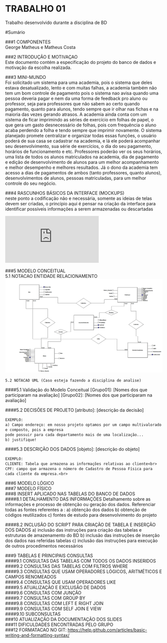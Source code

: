 # TRABALHO 01
Trabalho desenvolvido durante a disciplina de BD

#Sumário

###1	COMPONENTES<br>
George Matheus e Matheus Costa<br>

###2	INTRODUÇÃO E MOTIVAÇAO<br>
Este documento contém a especificação do projeto do banco de dados <academia do projeto> e motivação da escolha realizada. <br>

###3	MINI-MUNDO<br>
Foi solicitado um sistema para uma academia, pois o sistema que deles estava desatualizado, lento e com muitas falhas, a academia também não tem um bom controle de pagamento pois o sistema nao avisa quando uma pessoa deveria pagar e nem da uma forma de feedback pro aluno ou professor, seja para professores que não sabem ao certo quando pagamento, quanto para alunos, tendo sempre que ir olhar nas fichas e na maioria das vezes gerando atrasos. A academia ainda conta com um sistema de ficar imprimindo as séries de exercício em folhas de papel, o que gera um gasto desnecessário de folhas, pois com frequência o aluno acaba perdendo a folha e tendo sempre que imprimir novamente.
O sistema planejado promete centralizar e organizar todas essas funções, o usuário poderá de sua casa se cadastrar na academia, e lá ele poderá acompanhar seu desenvolvimento, sua série de exercícios, o dia do seu pagamento, horários de funcionamento e etc. Professores poderão ver os seus horários, uma lista de todos os alunos matriculados na academia, dia de pagamento e edição de desenvolvimento de alunos para um melhor acompanhamento e melhor desempenho e melhores resultados. Já o dono da academia tem acesso a dias de pagamentos de ambos (tanto professores, quanto alunos), desenvolvimentos de alunos, pessoas matriculadas, para um melhor controle do seu negócio.  <br>

###4	RASCUNHOS BÁSICOS DA INTERFACE (MOCKUPS)<br>
neste ponto a codificação não e necessária, somente as ideias de telas devem ser criadas, o princípio aqui é pensar na criação da interface para identificar possíveis informações a serem armazenadas ou descartadas <br>



![Alt text](https://github.com/MRMaken/Trabalho01/blob/master/Academia.pdf?raw=true "Title")


###5	MODELO CONCEITUAL<br>
    5.1 NOTACAO ENTIDADE RELACIONAMENTO
![Alt text](https://github.com/MRMaken/Trabalho01/blob/master/Academia.jpg?raw=true "Modelo Conceitual")
    
    5.2 NOTACAO UML (Caso esteja fazendo a disciplina de analise)

####5.1 Validação do Modelo Conceitual
    [Grupo01]: [Nomes dos que participaram na avaliação]
    [Grupo02]: [Nomes dos que participaram na avaliação]

####5.2 DECISÕES DE PROJETO
    [atributo]: [descrição da decisão]
    
    EXEMPLO:
    a) Campo endereço: em nosso projeto optamos por um campo multivalorado e composto, pois a empresa 
    pode possuir para cada departamento mais de uma localização... 
    b) justifique!

####5.3 DESCRIÇÃO DOS DADOS 
    [objeto]: [descrição do objeto]
    
    EXEMPLO:
    CLIENTE: Tabela que armazena as informações relativas ao cliente<br>
    CPF: campo que armazena o número de Cadastro de Pessoa Física para cada cliente da empresa.<br>


###6	MODELO LÓGICO<br>
###7	MODELO FÍSICO<br>
###8	INSERT APLICADO NAS TABELAS DO BANCO DE DADOS<br>
####8.1 DETALHAMENTO DAS INFORMAÇÕES
        Detalhamento sobre as informações e processo de obtenção ou geração dos dados.
        Referenciar todas as fontes referentes a :
        a) obtenção dos dados
        b) obtenção de códigos reutilizados
        c) fontes de estudo para desenvolvimento do projeto
        
####8.2 INCLUSÃO DO SCRIPT PARA CRIAÇÃO DE TABELA E INSERÇÃO DOS DADOS
        a) inclusão das instruções para criação das tabelas e estruturas de amazenamento do BD
        b) inclusão das instruções de inserção dos dados nas referidas tabelas
        c) inclusão das instruções para execução de outros procedimentos necessários

###9	TABELAS E PRINCIPAIS CONSULTAS<br>
####9.1	CONSULTAS DAS TABELAS COM TODOS OS DADOS INSERIDOS<br>
####9.2	CONSULTAS DAS TABELAS COM FILTROS WHERE<br>
####9.3	CONSULTAS QUE USAM OPERADORES LÓGICOS, ARITMÉTICOS E CAMPOS RENOMEADOS<br>
####9.4	CONSULTAS QUE USAM OPERADORES LIKE<br>
####9.5	ATUALIZAÇÃO E EXCLUSÃO DE DADOS<br>
####9.6	CONSULTAS COM JUNÇÃO<br>
####9.7	CONSULTAS COM GROUP BY<br>
####9.8	CONSULTAS COM LEFT E RIGHT JOIN<br>
####9.9	CONSULTAS COM SELF JOIN E VIEW<br>
####9.10	SUBCONSULTAS<br>
###10	ATUALIZAÇÃO DA DOCUMENTAÇÃO DOS SLIDES<br>
###11	DIFICULDADES ENCONTRADAS PELO GRUPO<br>
###12  FORMATACAO NO GIT: https://help.github.com/articles/basic-writing-and-formatting-syntax/




